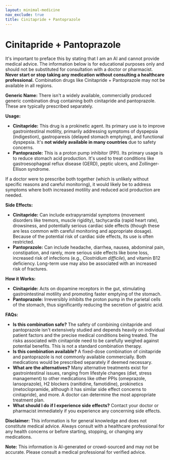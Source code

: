 ```yaml
---
layout: minimal-medicine
nav_exclude: true
title: Cinitapride + Pantoprazole
---
```


# Cinitapride + Pantoprazole

It's important to preface this by stating that I am an AI and cannot provide medical advice.  The information below is for educational purposes only and should not be substituted for consultation with a doctor or pharmacist.  **Never start or stop taking any medication without consulting a healthcare professional.**  Combination drugs like Cinitapride + Pantoprazole may not be available in all regions.

**Generic Name:**  There isn't a widely available, commercially produced generic combination drug containing both cinitapride and pantoprazole.  These are typically prescribed separately.

**Usage:**

* **Cinitapride:**  This drug is a prokinetic agent. Its primary use is to improve gastrointestinal motility, primarily addressing symptoms of dyspepsia (indigestion), gastroparesis (delayed stomach emptying), and functional dyspepsia.  It's **not widely available in many countries** due to safety concerns.
* **Pantoprazole:** This is a proton pump inhibitor (PPI). Its primary usage is to reduce stomach acid production. It's used to treat conditions like gastroesophageal reflux disease (GERD), peptic ulcers, and Zollinger-Ellison syndrome.

If a doctor were to prescribe both together (which is unlikely without specific reasons and careful monitoring), it would likely be to address symptoms where both increased motility and reduced acid production are needed.

**Side Effects:**

* **Cinitapride:** Can include extrapyramidal symptoms (movement disorders like tremors, muscle rigidity), tachycardia (rapid heart rate), drowsiness, and potentially serious cardiac side effects (though these are less common with careful monitoring and appropriate dosage).  Because of the potential risk of cardiac side effects, its use is often restricted.
* **Pantoprazole:** Can include headache, diarrhea, nausea, abdominal pain, constipation, and rarely, more serious side effects like bone loss, increased risk of infections (e.g., *Clostridium difficile*), and vitamin B12 deficiency. Long-term use may also be associated with an increased risk of fractures.

**How it Works:**

* **Cinitapride:** Acts on dopamine receptors in the gut, stimulating gastrointestinal motility and promoting faster emptying of the stomach.
* **Pantoprazole:** Irreversibly inhibits the proton pump in the parietal cells of the stomach, thus significantly reducing the secretion of gastric acid.

**FAQs:**

* **Is this combination safe?**  The safety of combining cinitapride and pantoprazole isn't extensively studied and depends heavily on individual patient factors and the precise medical conditions being treated.  The risks associated with cinitapride need to be carefully weighed against potential benefits.  This is not a standard combination therapy.
* **Is this combination available?**  A fixed-dose combination of cinitapride and pantoprazole is not commonly available commercially.  Both medications would be prescribed separately if deemed necessary.
* **What are the alternatives?**  Many alternative treatments exist for gastrointestinal issues, ranging from lifestyle changes (diet, stress management) to other medications like other PPIs (omeprazole, lansoprazole), H2 blockers (ranitidine, famotidine), prokinetics (metoclopramide, although it has similar side effect concerns to cinitapride), and more.  A doctor can determine the most appropriate treatment plan.
* **What should I do if I experience side effects?** Contact your doctor or pharmacist immediately if you experience any concerning side effects.


**Disclaimer:**  This information is for general knowledge and does not constitute medical advice.  Always consult with a healthcare professional for any health concerns or before starting, stopping, or changing any medications.


**Note:** This information is AI-generated or crowd-sourced and may not be accurate. Please consult a medical professional for verified advice.